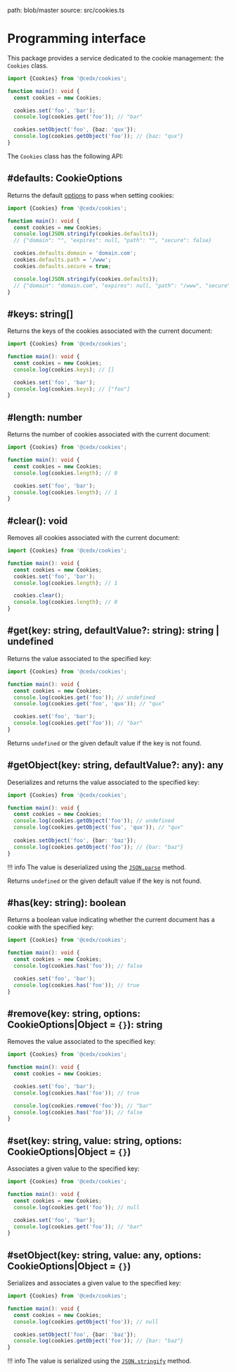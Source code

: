 path: blob/master
source: src/cookies.ts

# Programming interface
This package provides a service dedicated to the cookie management: the `Cookies` class.

```ts
import {Cookies} from '@cedx/cookies';

function main(): void {
  const cookies = new Cookies;

  cookies.set('foo', 'bar');
  console.log(cookies.get('foo')); // "bar"

  cookies.setObject('foo', {baz: 'qux'});
  console.log(cookies.getObject('foo')); // {baz: "qux"}
}
```

The `Cookies` class has the following API:

## **#defaults**: CookieOptions
Returns the default [options](options.md) to pass when setting cookies:

```ts
import {Cookies} from '@cedx/cookies';

function main(): void {
  const cookies = new Cookies;
  console.log(JSON.stringify(cookies.defaults));
  // {"domain": "", "expires": null, "path": "", "secure": false}

  cookies.defaults.domain = 'domain.com';
  cookies.defaults.path = '/www';
  cookies.defaults.secure = true;

  console.log(JSON.stringify(cookies.defaults));
  // {"domain": "domain.com", "expires": null, "path": "/www", "secure": true}
}
```

## **#keys**: string[]
Returns the keys of the cookies associated with the current document:

```ts
import {Cookies} from '@cedx/cookies';

function main(): void {
  const cookies = new Cookies;
  console.log(cookies.keys); // []

  cookies.set('foo', 'bar');
  console.log(cookies.keys); // ["foo"]
}
```

## **#length**: number
Returns the number of cookies associated with the current document:

```ts
import {Cookies} from '@cedx/cookies';

function main(): void {
  const cookies = new Cookies;
  console.log(cookies.length); // 0

  cookies.set('foo', 'bar');
  console.log(cookies.length); // 1
}
```

## **#clear**(): void
Removes all cookies associated with the current document:

```ts
import {Cookies} from '@cedx/cookies';

function main(): void {
  const cookies = new Cookies;
  cookies.set('foo', 'bar');
  console.log(cookies.length); // 1

  cookies.clear();
  console.log(cookies.length); // 0
}
```

## **#get**(key: string, defaultValue?: string): string | undefined
Returns the value associated to the specified key:

```ts
import {Cookies} from '@cedx/cookies';

function main(): void {
  const cookies = new Cookies;
  console.log(cookies.get('foo')); // undefined
  console.log(cookies.get('foo', 'qux')); // "qux"

  cookies.set('foo', 'bar');
  console.log(cookies.get('foo')); // "bar"
}
```

Returns `undefined` or the given default value if the key is not found.

## **#getObject**(key: string, defaultValue?: any): any
Deserializes and returns the value associated to the specified key:

```ts
import {Cookies} from '@cedx/cookies';

function main(): void {
  const cookies = new Cookies;
  console.log(cookies.getObject('foo')); // undefined
  console.log(cookies.getObject('foo', 'qux')); // "qux"
  
  cookies.setObject('foo', {bar: 'baz'});
  console.log(cookies.getObject('foo')); // {bar: "baz"}
}
```

!!! info
    The value is deserialized using the [`JSON.parse`](https://developer.mozilla.org/en-US/docs/Web/JavaScript/Reference/Global_Objects/JSON/parse) method.

Returns `undefined` or the given default value if the key is not found.

## **#has**(key: string): boolean
Returns a boolean value indicating whether the current document has a cookie with the specified key:

```ts
import {Cookies} from '@cedx/cookies';

function main(): void {
  const cookies = new Cookies;
  console.log(cookies.has('foo')); // false

  cookies.set('foo', 'bar');
  console.log(cookies.has('foo')); // true
}
```

## **#remove**(key: string, options: CookieOptions|Object = `{}`): string
Removes the value associated to the specified key:

```ts
import {Cookies} from '@cedx/cookies';

function main(): void {
  const cookies = new Cookies;

  cookies.set('foo', 'bar');
  console.log(cookies.has('foo')); // true

  console.log(cookies.remove('foo')); // "bar"
  console.log(cookies.has('foo')); // false
}
```

## **#set**(key: string, value: string, options: CookieOptions|Object = `{}`)
Associates a given value to the specified key:

```ts
import {Cookies} from '@cedx/cookies';

function main(): void {
  const cookies = new Cookies;
  console.log(cookies.get('foo')); // null

  cookies.set('foo', 'bar');
  console.log(cookies.get('foo')); // "bar"
}
```

## **#setObject**(key: string, value: any, options: CookieOptions|Object = `{}`)
Serializes and associates a given value to the specified key:

```ts
import {Cookies} from '@cedx/cookies';

function main(): void {
  const cookies = new Cookies;
  console.log(cookies.getObject('foo')); // null

  cookies.setObject('foo', {bar: 'baz'});
  console.log(cookies.getObject('foo')); // {bar: "baz"}
}
```

!!! info
    The value is serialized using the [`JSON.stringify`](https://developer.mozilla.org/en-US/docs/Web/JavaScript/Reference/Global_Objects/JSON/stringify) method.
